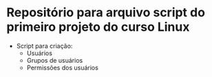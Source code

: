 # Repositório para arquivo script do primeiro projeto do curso Linux

* Script para criação:
  - Usuários
  - Grupos de usuários
  - Permissões dos usuários
 


